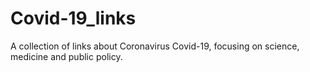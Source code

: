 # Covid-19_links
A collection of links about Coronavirus Covid-19, focusing on science, medicine and public policy.
